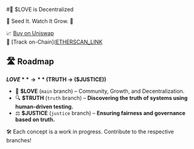 #🥰 $LOVE is Decentralized  

🤔 Seed It. Watch It Grow. 🚀  

📈 [Buy on Uniswap](https://app.uniswap.org/#/swap?chain=base&outputCurrency=0xF4d749aBDD407Ec2158eC6273937C8251E42c07f)  
🔗 [Track on-Chain]([ETHERSCAN_LINK](https://basescan.org/token/0xF4d749aBDD407Ec2158eC6273937C8251E42c07f)  

## 🛣️ Roadmap  
**$LOVE** → **($TRUTH → ($JUSTICE))**  

- 🌱 **$LOVE** (`main` branch) – Community, Growth, and Decentralization.  
- 🔍 **$TRUTH** (`truth` branch) – **Discovering the truth of systems using human-driven testing.**  
- ⚖️ **$JUSTICE** (`justice` branch) – **Ensuring fairness and governance based on truth.**  

🛠️ Each concept is a work in progress. Contribute to the respective branches!  
